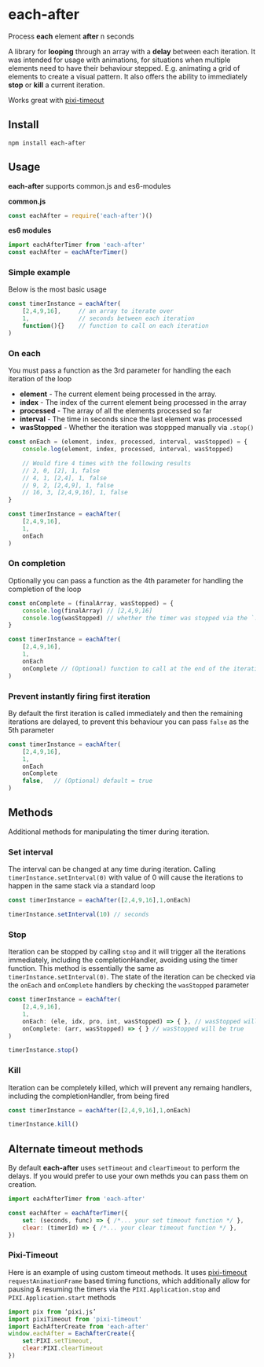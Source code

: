 # each-after

Process **each** element **after** n seconds

A library for **looping** through an array with a **delay** between each iteration. It was intended for usage with animations, for situations when multiple elements need to have their behaviour stepped. E.g. animating a grid of elements to create a visual pattern. It also offers the ability to immediately **stop** or **kill** a current iteration.

Works great with [pixi-timeout](https://github.com/brenwell/pixi-timeout)

## Install

```shell
npm install each-after
```

## Usage

**each-after** supports common.js and es6-modules

**common.js**

```js
const eachAfter = require('each-after')()
```

**es6 modules**

```js
import eachAfterTimer from 'each-after'
const eachAfter = eachAfterTimer()
```

### Simple example

Below is the most basic usage

```js
const timerInstance = eachAfter(
    [2,4,9,16],     // an array to iterate over
    1,              // seconds between each iteration
    function(){}    // function to call on each iteration
)
```

### On each

You must pass a function as the 3rd parameter for handling the each iteration of the loop

* **element** - The current element being processed in the array.
* **index** - The index of the current element being processed in the array
* **processed** - The array of all the elements processed so far
* **interval** - The time in seconds since the last element was processed
* **wasStopped** - Whether the iteration was stoppped manually via `.stop()`

```js
const onEach = (element, index, processed, interval, wasStopped) = {
    console.log(element, index, processed, interval, wasStopped)

    // Would fire 4 times with the following results
    // 2, 0, [2], 1, false
    // 4, 1, [2,4], 1, false
    // 9, 2, [2,4,9], 1, false
    // 16, 3, [2,4,9,16], 1, false
}

const timerInstance = eachAfter(
    [2,4,9,16],
    1,
    onEach
)
```

### On completion

Optionally you can pass a function as the 4th parameter for handling the completion of the loop

```js
const onComplete = (finalArray, wasStopped) = {
    console.log(finalArray) // [2,4,9,16]
    console.log(wasStopped) // whether the timer was stopped via the `.stop()` method
}

const timerInstance = eachAfter(
    [2,4,9,16],
    1,
    onEach
    onComplete // (Optional) function to call at the end of the iteration
)
```

### Prevent instantly firing first iteration

By default the first iteration is called immediately and then the remaining iterations are delayed, to prevent this behaviour you can pass `false` as the 5th parameter

```js
const timerInstance = eachAfter(
    [2,4,9,16],
    1,
    onEach
    onComplete
    false,   // (Optional) default = true
)
```

## Methods

Additional methods for manipulating the timer during iteration.

### Set interval

The interval can be changed at any time during iteration. Calling `timerInstance.setInterval(0)` with value of 0 will cause the iterations to happen in the same stack via a standard loop

```js
const timerInstance = eachAfter([2,4,9,16],1,onEach)

timerInstance.setInterval(10) // seconds
```

### Stop

Iteration can be stopped by calling `stop` and it will trigger all the iterations immediately, including the completionHandler, avoiding using the timer function. This method is essentially the same as `timerInstance.setInterval(0)`. The state of the iteration can be checked via the `onEach` and `onComplete` handlers by checking the `wasStopped` parameter

```js
const timerInstance = eachAfter(
    [2,4,9,16],
    1,
    onEach: (ele, idx, pro, int, wasStopped) => { }, // wasStopped will be true
    onComplete: (arr, wasStopped) => { } // wasStopped will be true
)

timerInstance.stop()
```

### Kill

Iteration can be completely killed, which will prevent any remaing handlers, including the completionHandler, from being fired

```js
const timerInstance = eachAfter([2,4,9,16],1,onEach)

timerInstance.kill()
```

## Alternate timeout methods

By default **each-after** uses `setTimeout` and `clearTimeout` to perform the delays. If you would prefer to use your own methds you can pass them on creation.

```js
import eachAfterTimer from 'each-after'

const eachAfter = eachAfterTimer({
    set: (seconds, func) => { /*... your set timeout function */ },
    clear: (timerId) => { /*... your clear timeout function */ },
})

```

### Pixi-Timeout
Here is an example of using custom timeout methods. It uses [pixi-timeout](https://github.com/brenwell/pixi-timeout) `requestAnimationFrame` based timing functions, which additionally allow for pausing & resuming the timers via the `PIXI.Application.stop` and `PIXI.Application.start` methods

```js
import pix from ‘pixi,js’
import pixiTimeout from 'pixi-timeout'
import EachAfterCreate from 'each-after'
window.eachAfter = EachAfterCreate({
    set:PIXI.setTimeout,
    clear:PIXI.clearTimeout
})
```